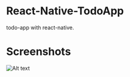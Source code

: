# React-Native-TodoApp
todo-app with react-native.
# Screenshots
![Alt text](/Desktop/Screenshot_1521467786?raw=true "Optional Title")
